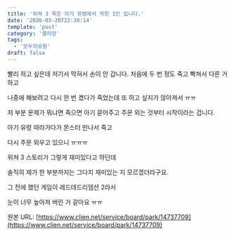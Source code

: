 ```yaml
---
title: '위쳐 3 죽은 아기 유령에서 막힌 1인 입니다.'
date: '2020-03-20T22:30:14'
template: 'post'
category: '클리앙'
tags: 
  - '모두의공원'
draft: false
---
```


빨리 하고 싶은데 저기서 막혀서 손이 안 갑니다. 처음에 두 번 정도 죽고 빡쳐서 다른 거 하고

나중에 해보려고 다시 한 번 켰다가 죽었는데 또 하고 싶지가 않아져서 ㅠㅠ

저 부분 문제가 뭐냐면 죽으면 아기 묻어주고 주문 외는 것부터 시작이라는 겁니다.

아기 유령 따라가다가 몬스터 만나서 죽고

다시 주문 외우고 있으니 ㅠㅠㅠ

위쳐 3 스토리가 그렇게 재미있다고 하던데

솔직히 제가 한 부분까지는 그다지 재미있는 지 모르겠더라구요.

그 전에 했던 게임이 레드데드리뎀션 2라서

눈이 너무 높아져 버린 거 같아요 ㅠㅠ

원본 URL: [https://www.clien.net/service/board/park/14737709](https://www.clien.net/service/board/park/14737709)